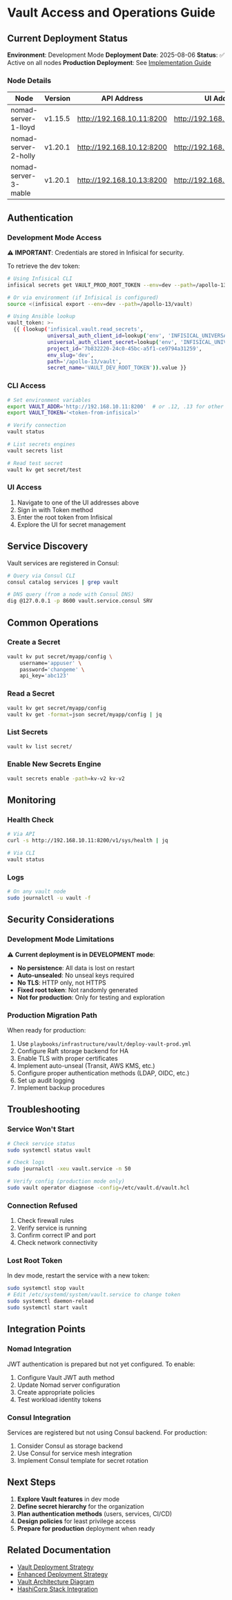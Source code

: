 # Vault Access and Operations Guide

## Current Deployment Status

**Environment**: Development Mode
**Deployment Date**: 2025-08-06
**Status**: ✅ Active on all nodes
**Production Deployment**: See [Implementation Guide](../implementation/vault/production-deployment.md)

### Node Details

| Node                 | Version | API Address                 | UI Address                     | Status |
| -------------------- | ------- | --------------------------- | ------------------------------ | ------ |
| nomad-server-1-lloyd | v1.15.5 | <http://192.168.10.11:8200> | <http://192.168.10.11:8200/ui> | Active |
| nomad-server-2-holly | v1.20.1 | <http://192.168.10.12:8200> | <http://192.168.10.12:8200/ui> | Active |
| nomad-server-3-mable | v1.20.1 | <http://192.168.10.13:8200> | <http://192.168.10.13:8200/ui> | Active |

## Authentication

### Development Mode Access

**⚠️ IMPORTANT**: Credentials are stored in Infisical for security.

To retrieve the dev token:

```bash
# Using Infisical CLI
infisical secrets get VAULT_PROD_ROOT_TOKEN --env=dev --path=/apollo-13/vault

# Or via environment (if Infisical is configured)
source <(infisical export --env=dev --path=/apollo-13/vault)

# Using Ansible lookup
vault_token: >-
  {{ (lookup('infisical.vault.read_secrets',
             universal_auth_client_id=lookup('env', 'INFISICAL_UNIVERSAL_AUTH_CLIENT_ID'),
             universal_auth_client_secret=lookup('env', 'INFISICAL_UNIVERSAL_AUTH_CLIENT_SECRET'),
             project_id='7b832220-24c0-45bc-a5f1-ce9794a31259',
             env_slug='dev',
             path='/apollo-13/vault',
             secret_name='VAULT_DEV_ROOT_TOKEN')).value }}
```

### CLI Access

```bash
# Set environment variables
export VAULT_ADDR='http://192.168.10.11:8200'  # or .12, .13 for other nodes
export VAULT_TOKEN='<token-from-infisical>'

# Verify connection
vault status

# List secrets engines
vault secrets list

# Read test secret
vault kv get secret/test
```

### UI Access

1. Navigate to one of the UI addresses above
2. Sign in with Token method
3. Enter the root token from Infisical
4. Explore the UI for secret management

## Service Discovery

Vault services are registered in Consul:

```bash
# Query via Consul CLI
consul catalog services | grep vault

# DNS query (from a node with Consul DNS)
dig @127.0.0.1 -p 8600 vault.service.consul SRV
```

## Common Operations

### Create a Secret

```bash
vault kv put secret/myapp/config \
    username='appuser' \
    password='changeme' \
    api_key='abc123'
```

### Read a Secret

```bash
vault kv get secret/myapp/config
vault kv get -format=json secret/myapp/config | jq
```

### List Secrets

```bash
vault kv list secret/
```

### Enable New Secrets Engine

```bash
vault secrets enable -path=kv-v2 kv-v2
```

## Monitoring

### Health Check

```bash
# Via API
curl -s http://192.168.10.11:8200/v1/sys/health | jq

# Via CLI
vault status
```

### Logs

```bash
# On any vault node
sudo journalctl -u vault -f
```

## Security Considerations

### Development Mode Limitations

⚠️ **Current deployment is in DEVELOPMENT mode**:

- **No persistence**: All data is lost on restart
- **Auto-unsealed**: No unseal keys required
- **No TLS**: HTTP only, not HTTPS
- **Fixed root token**: Not randomly generated
- **Not for production**: Only for testing and exploration

### Production Migration Path

When ready for production:

1. Use `playbooks/infrastructure/vault/deploy-vault-prod.yml`
2. Configure Raft storage backend for HA
3. Enable TLS with proper certificates
4. Implement auto-unseal (Transit, AWS KMS, etc.)
5. Configure proper authentication methods (LDAP, OIDC, etc.)
6. Set up audit logging
7. Implement backup procedures

## Troubleshooting

### Service Won't Start

```bash
# Check service status
sudo systemctl status vault

# Check logs
sudo journalctl -xeu vault.service -n 50

# Verify config (production mode only)
sudo vault operator diagnose -config=/etc/vault.d/vault.hcl
```

### Connection Refused

1. Check firewall rules
2. Verify service is running
3. Confirm correct IP and port
4. Check network connectivity

### Lost Root Token

In dev mode, restart the service with a new token:

```bash
sudo systemctl stop vault
# Edit /etc/systemd/system/vault.service to change token
sudo systemctl daemon-reload
sudo systemctl start vault
```

## Integration Points

### Nomad Integration

JWT authentication is prepared but not yet configured. To enable:

1. Configure Vault JWT auth method
2. Update Nomad server configuration
3. Create appropriate policies
4. Test workload identity tokens

### Consul Integration

Services are registered but not using Consul backend. For production:

1. Consider Consul as storage backend
2. Use Consul for service mesh integration
3. Implement Consul template for secret rotation

## Next Steps

1. **Explore Vault features** in dev mode
2. **Define secret hierarchy** for the organization
3. **Plan authentication methods** (users, services, CI/CD)
4. **Design policies** for least privilege access
5. **Prepare for production** deployment when ready

## Related Documentation

- [Vault Deployment Strategy](../implementation/vault/deployment-strategy.md)
- [Enhanced Deployment Strategy](../implementation/vault/enhanced-deployment-strategy.md)
- [Vault Architecture Diagram](../diagrams/vault-architecture.md)
- [HashiCorp Stack Integration](../diagrams/hashicorp-stack-integration.md)
